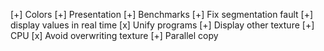  [+] Colors
 [+] Presentation
 [+] Benchmarks
 [+] Fix segmentation fault
 [+] display values in real time
 [x] Unify programs
 [+] Display other texture
 [+] CPU
 [x] Avoid overwriting texture
 [+] Parallel copy
